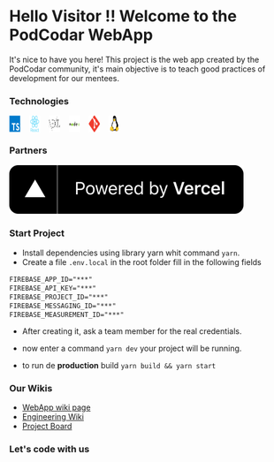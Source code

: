 # Hello Visitor !! Welcome to the PodCodar WebApp

It's nice to have you here! This project is the web app created by the PodCodar community, it's main objective is to teach good practices of development for our mentees.

### Technologies

<div  style="max-width: 200px; display: grid; grid-template-columns: repeat(6,auto); grid-gap: 1rem;">
  <img src="./docs/images/typescript.svg" height="30" />
  <img src="./docs/images/react.svg" height="30" />
  <img src="./docs/images/next.svg" height="30" />
  <img src="./docs/images/node.svg" height="30" />
  <img src="./docs/images/git.svg" height="30" />
  <img src="./docs/images/linux.svg" height="30" />
</div>

### Partners

[![image](./docs/images/vercel-logo.svg)][1]

### Start Project

- Install dependencies using library yarn whit command `yarn`.
- Create a file `.env.local` in the root folder fill in the following fields

```shell
FIREBASE_APP_ID="***"
FIREBASE_API_KEY="***"
FIREBASE_PROJECT_ID="***"
FIREBASE_MESSAGING_ID="***"
FIREBASE_MEASUREMENT_ID="***"
```

- After creating it, ask a team member for the real credentials.

- now enter a command `yarn dev` your project will be running.

- to run de **production** build `yarn build && yarn start`

### Our Wikis

- [WebApp wiki page][2]
- [Engineering Wiki][3]
- [Project Board][4]

### Let's code with us

[1]: https://vercel.com/?utm_source=podcodar&utm_campaign=oss
[2]: https://www.notion.so/podcodar/PodCodar-WebApp-4c1b6a896ebf45b49fed62c28ac45bef
[3]: https://www.notion.so/podcodar/Engineering-Wiki-597eb2a7a0534547b1e0f9a2e48d22d2
[4]: https://github.com/orgs/podcodar/projects/4
